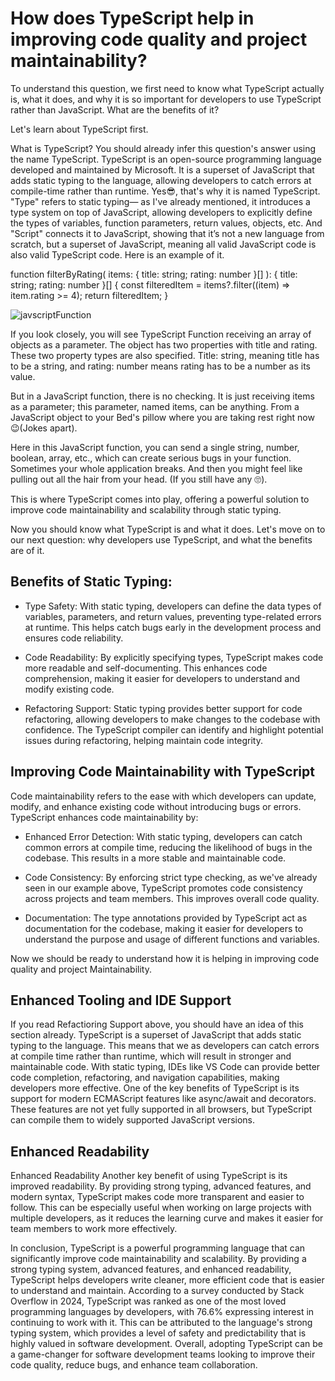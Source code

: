
# How does TypeScript help in improving code quality and project maintainability?


To understand this question, we first need to know what TypeScript actually is, what it does, and why it is so important for developers to use TypeScript rather than JavaScript. What are the benefits of it?

Let's learn about TypeScript first.

What is TypeScript?
You should already infer this question's answer using the name TypeScript. TypeScript is an open-source programming language developed and maintained by Microsoft. It is a superset of JavaScript that adds static typing to the language, allowing developers to catch errors at compile-time rather than runtime. Yes😎, that's why it is named TypeScript. "Type" refers to static typing— as I've already mentioned, it introduces a type system on top of JavaScript, allowing developers to explicitly define the types of variables, function parameters, return values, objects, etc.
And "Script" connects it to JavaScript, showing that it’s not a new language from scratch, but a superset of JavaScript, meaning all valid JavaScript code is also valid TypeScript code. Here is an example of it. 




function filterByRating(
  items: { title: string; rating: number }[]
): { title: string; rating: number }[] {
  const filteredItem = items?.filter((item) => item.rating >= 4);
  return filteredItem;
}


![javscriptFunction](https://i.ibb.co.com/dJkpSYTQ/javascript-function.png)







If you look closely, you will see TypeScript Function receiving an array of objects as a parameter. The object has two properties with title and rating. These two property types are also specified. Title: string, meaning title has to be a string, and rating: number means rating has to be a number as its value.

But in a JavaScript function, there is no checking. It is just receiving items as a parameter; this parameter, named items, can be anything. From a JavaScript object to your Bed's pillow where you are taking rest right now 😉(Jokes apart).

Here in this JavaScript function, you can send a single string, number, boolean, array, etc., which can create serious bugs in your function. Sometimes your whole application breaks. And then you might feel like pulling out all the hair from your head. (If you still have any 🙄).

This is where TypeScript comes into play, offering a powerful solution to improve code maintainability and scalability through static typing.

Now you should know what TypeScript is and what it does. Let's move on to our next question: why developers use TypeScript, and what the benefits are of it.



## Benefits of Static Typing:

 - Type Safety: With static typing, developers can define the data types of variables, parameters, and return values, preventing type-related errors at runtime. This helps catch bugs early in the development process and ensures code reliability.
 
 - Code Readability: By explicitly specifying types, TypeScript makes code more readable and self-documenting. This enhances code comprehension, making it easier for developers to understand and modify existing code.
 
 - Refactoring Support: Static typing provides better support for code refactoring, allowing developers to make changes to the codebase with confidence. The TypeScript compiler can identify and highlight potential issues during refactoring, helping maintain code integrity.
 

 


## Improving Code Maintainability with TypeScript

Code maintainability refers to the ease with which developers can update, modify, and enhance existing code without introducing bugs or errors. TypeScript enhances code maintainability by:

 - Enhanced Error Detection: With static typing, developers can catch common errors at compile time, reducing the likelihood of bugs in the codebase. This results in a more stable and maintainable code.

 - Code Consistency: By enforcing strict type checking, as we've already seen in our example above, TypeScript promotes code consistency across projects and team members. This improves overall code quality.
 - Documentation: The type annotations provided by TypeScript act as documentation for the codebase, making it easier for developers to understand the purpose and usage of different functions and variables.


 Now we should be ready to understand how it is helping in improving code quality and project Maintainability.
## Enhanced Tooling and IDE Support


If you read Refactioring Support above, you should have an idea of this section already.
TypeScript is a superset of JavaScript that adds static typing to the language. This means that we as developers can catch errors at compile time rather than runtime, which will result in stronger and maintainable code. With static typing, IDEs like VS Code can provide better code completion, refactoring, and navigation capabilities, making developers more effective.
One of the key benefits of TypeScript is its support for modern ECMAScript features like async/await and decorators. These features are not yet fully supported in all browsers, but TypeScript can compile them to widely supported JavaScript versions.
## Enhanced Readability

Enhanced Readability
Another key benefit of using TypeScript is its improved readability. By providing strong typing, advanced features, and modern syntax, TypeScript makes code more transparent and easier to follow. This can be especially useful when working on large projects with multiple developers, as it reduces the learning curve and makes it easier for team members to work more effectively.

In conclusion, TypeScript is a powerful programming language that can significantly improve code maintainability and scalability. By providing a strong typing system, advanced features, and enhanced readability, TypeScript helps developers write cleaner, more efficient code that is easier to understand and maintain.
According to a survey conducted by Stack Overflow in 2024, TypeScript was ranked as one of the most loved programming languages by developers, with 76.6% expressing interest in continuing to work with it. This can be attributed to the language's strong typing system, which provides a level of safety and predictability that is highly valued in software development.
Overall, adopting TypeScript can be a game-changer for software development teams looking to improve their code quality, reduce bugs, and enhance team collaboration.
